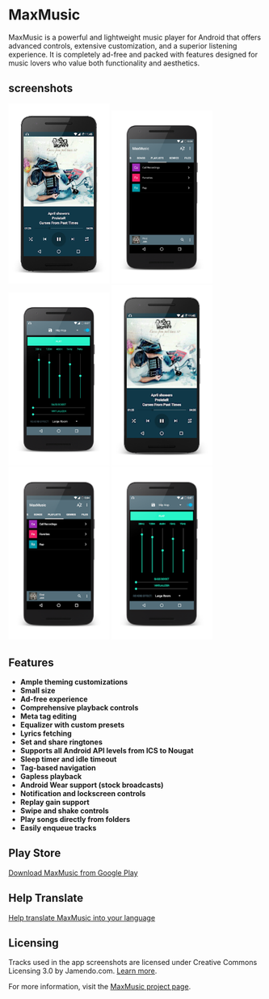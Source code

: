 
# MaxMusic

MaxMusic is a powerful and lightweight music player for Android that offers advanced controls, extensive customization, and a superior listening experience. It is completely ad-free and packed with features designed for music lovers who value both functionality and aesthetics.


## screenshots

<img src="./images/1.webp" alt="Screenshot 1" width="200"/>  <img src="./images/2.webp" alt="Screenshot 2" width="200"/>  <img src="./images/3.webp" alt="Screenshot 3" width="200"/>   <img src="./images/ss1.webp" alt="Screenshot 5" width="200"/>  <img src="./images/ss2.webp" alt="Screenshot 6" width="200"/>  <img src="./images/ss3.webp" alt="Screenshot 7" width="200"/>

## Features

- **Ample theming customizations**  
- **Small size**  
- **Ad-free experience**  
- **Comprehensive playback controls**  
- **Meta tag editing**  
- **Equalizer with custom presets**  
- **Lyrics fetching**  
- **Set and share ringtones**  
- **Supports all Android API levels from ICS to Nougat**  
- **Sleep timer and idle timeout**  
- **Tag-based navigation**  
- **Gapless playback**  
- **Android Wear support (stock broadcasts)**  
- **Notification and lockscreen controls**  
- **Replay gain support**  
- **Swipe and shake controls**  
- **Play songs directly from folders**  
- **Easily enqueue tracks**  

## Play Store
[Download MaxMusic from Google Play](https://play.google.com/store/apps/details?id=com.dragonide.maxmusic&hl=en)

## Help Translate
[Help translate MaxMusic into your language](https://goo.gl/xBzJSB)

## Licensing
Tracks used in the app screenshots are licensed under Creative Commons Licensing 3.0 by Jamendo.com. [Learn more](https://creativecommons.org/licenses/by/3.0/).

For more information, visit the [MaxMusic project page](https://ankitmhatre.in/projects/maxmusic/).
